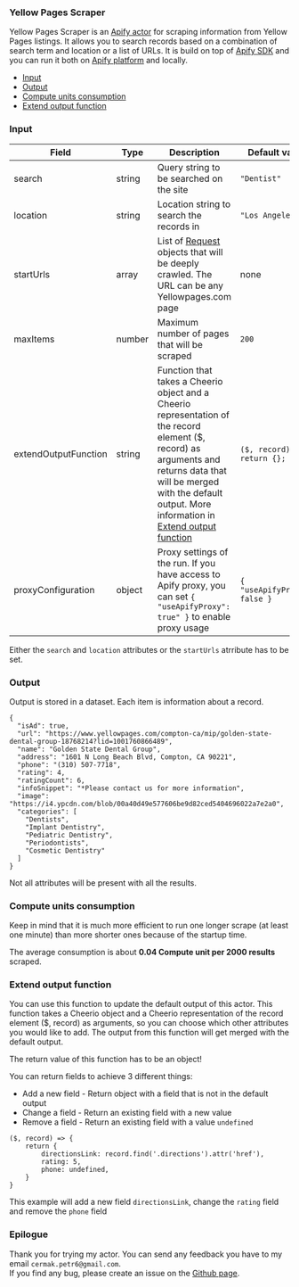 ### Yellow Pages Scraper

Yellow Pages Scraper is an [Apify actor](https://apify.com/actors) for scraping information from Yellow Pages listings. It allows you to search records based on a combination of search term and location or a list of URLs. It is build on top of [Apify SDK](https://sdk.apify.com/) and you can run it both on [Apify platform](https://my.apify.com) and locally.  

- [Input](#input)
- [Output](#output)
- [Compute units consumption](#compute-units-consumption)
- [Extend output function](#extend-output-function)

### Input

| Field | Type | Description | Default value
| ----- | ---- | ----------- | -------------|
| search | string | Query string to be searched on the site | `"Dentist"` |
| location | string | Location string to search the records in | `"Los Angeles"` |
| startUrls | array | List of [Request](https://sdk.apify.com/docs/api/request#docsNav) objects that will be deeply crawled. The URL can be any Yellowpages.com page | none |
| maxItems | number | Maximum number of pages that will be scraped | `200` |
| extendOutputFunction | string | Function that takes a Cheerio object and a Cheerio representation of the record element ($, record) as arguments and returns data that will be merged with the default output. More information in [Extend output function](#extend-output-function) | `($, record) => { return {}; }` |
| proxyConfiguration | object | Proxy settings of the run. If you have access to Apify proxy, you can set `{ "useApifyProxy": true" }` to enable proxy usage | `{ "useApifyProxy": false }`|  

Either the `search` and `location` attributes or the `startUrls` atrribute has to be set.

### Output

Output is stored in a dataset. Each item is information about a record.
```
{
  "isAd": true,
  "url": "https://www.yellowpages.com/compton-ca/mip/golden-state-dental-group-18768214?lid=1001760866489",
  "name": "Golden State Dental Group",
  "address": "1601 N Long Beach Blvd, Compton, CA 90221",
  "phone": "(310) 507-7718",
  "rating": 4,
  "ratingCount": 6,
  "infoSnippet": "*Please contact us for more information",
  "image": "https://i4.ypcdn.com/blob/00a40d49e577606be9d82ced5404696022a7e2a0",
  "categories": [
    "Dentists",
    "Implant Dentistry",
    "Pediatric Dentistry",
    "Periodontists",
    "Cosmetic Dentistry"
  ]
}
```
Not all attributes will be present with all the results.

### Compute units consumption
Keep in mind that it is much more efficient to run one longer scrape (at least one minute) than more shorter ones because of the startup time.

The average consumption is about **0.04 Compute unit per 2000 results** scraped.

### Extend output function

You can use this function to update the default output of this actor. This function takes a Cheerio object and a Cheerio representation of the record element ($, record) as arguments, so you can choose which other attributes you would like to add. The output from this function will get merged with the default output.

The return value of this function has to be an object!

You can return fields to achieve 3 different things:
- Add a new field - Return object with a field that is not in the default output
- Change a field - Return an existing field with a new value
- Remove a field - Return an existing field with a value `undefined`

```
($, record) => {
    return {
        directionsLink: record.find('.directions').attr('href'),
        rating: 5,
        phone: undefined,
    }
}
```
This example will add a new field `directionsLink`, change the `rating` field and remove the `phone` field

### Epilogue
Thank you for trying my actor. You can send any feedback you have to my email `cermak.petr6@gmail.com`.  
If you find any bug, please create an issue on the [Github page](https://github.com/cermak-petr/actor-yellowpages-scraper).
